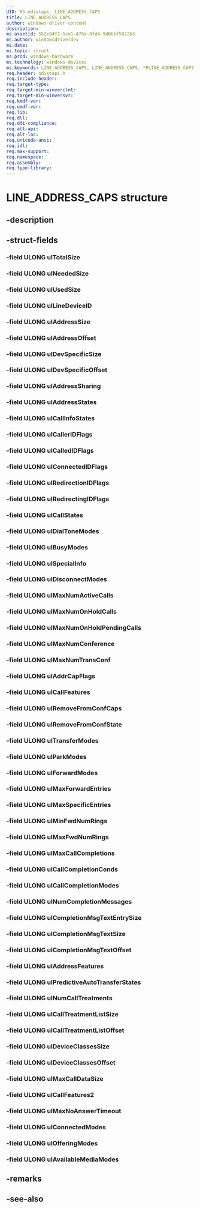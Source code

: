 ```yaml
---
UID: NS.ndistapi._LINE_ADDRESS_CAPS
title: LINE_ADDRESS_CAPS
author: windows-driver-content
description: 
ms.assetid: 552c04f2-5ce1-476a-8fd4-9d0b5f5922b3
ms.author: windowsdriverdev
ms.date: 
ms.topic: struct
ms.prod: windows-hardware
ms.technology: windows-devices
ms.keywords: LINE_ADDRESS_CAPS, LINE_ADDRESS_CAPS, *PLINE_ADDRESS_CAPS
req.header: ndistapi.h
req.include-header:
req.target-type:
req.target-min-winverclnt:
req.target-min-winversvr:
req.kmdf-ver:
req.umdf-ver:
req.lib:
req.dll:
req.ddi-compliance:
req.alt-api:
req.alt-loc:
req.unicode-ansi:
req.idl:
req.max-support:
req.namespace:
req.assembly:
req.type-library:
---
```


# LINE_ADDRESS_CAPS structure

## -description



## -struct-fields

### -field ULONG ulTotalSize			
 	
### -field ULONG ulNeededSize			
 	
### -field ULONG ulUsedSize			
 	
### -field ULONG ulLineDeviceID			
 	
### -field ULONG ulAddressSize			
 	
### -field ULONG ulAddressOffset			
 	
### -field ULONG ulDevSpecificSize			
 	
### -field ULONG ulDevSpecificOffset			
 	
### -field ULONG ulAddressSharing			
 	
### -field ULONG ulAddressStates			
 	
### -field ULONG ulCallInfoStates			
 	
### -field ULONG ulCallerIDFlags			
 	
### -field ULONG ulCalledIDFlags			
 	
### -field ULONG ulConnectedIDFlags			
 	
### -field ULONG ulRedirectionIDFlags			
 	
### -field ULONG ulRedirectingIDFlags			
 	
### -field ULONG ulCallStates			
 	
### -field ULONG ulDialToneModes			
 	
### -field ULONG ulBusyModes			
 	
### -field ULONG ulSpecialInfo			
 	
### -field ULONG ulDisconnectModes			
 	
### -field ULONG ulMaxNumActiveCalls			
 	
### -field ULONG ulMaxNumOnHoldCalls			
 	
### -field ULONG ulMaxNumOnHoldPendingCalls			
 	
### -field ULONG ulMaxNumConference			
 	
### -field ULONG ulMaxNumTransConf			
 	
### -field ULONG ulAddrCapFlags			
 	
### -field ULONG ulCallFeatures			
 	
### -field ULONG ulRemoveFromConfCaps			
 	
### -field ULONG ulRemoveFromConfState			
 	
### -field ULONG ulTransferModes			
 	
### -field ULONG ulParkModes			
 	
### -field ULONG ulForwardModes			
 	
### -field ULONG ulMaxForwardEntries			
 	
### -field ULONG ulMaxSpecificEntries			
 	
### -field ULONG ulMinFwdNumRings			
 	
### -field ULONG ulMaxFwdNumRings			
 	
### -field ULONG ulMaxCallCompletions			
 	
### -field ULONG ulCallCompletionConds			
 	
### -field ULONG ulCallCompletionModes			
 	
### -field ULONG ulNumCompletionMessages			
 	
### -field ULONG ulCompletionMsgTextEntrySize			
 	
### -field ULONG ulCompletionMsgTextSize			
 	
### -field ULONG ulCompletionMsgTextOffset			
 	
### -field ULONG ulAddressFeatures			
 	
### -field ULONG ulPredictiveAutoTransferStates			
 	
### -field ULONG ulNumCallTreatments			
 	
### -field ULONG ulCallTreatmentListSize			
 	
### -field ULONG ulCallTreatmentListOffset			
 	
### -field ULONG ulDeviceClassesSize			
 	
### -field ULONG ulDeviceClassesOffset			
 	
### -field ULONG ulMaxCallDataSize			
 	
### -field ULONG ulCallFeatures2			
 	
### -field ULONG ulMaxNoAnswerTimeout			
 	
### -field ULONG ulConnectedModes			
 	
### -field ULONG ulOfferingModes			
 	
### -field ULONG ulAvailableMediaModes			
 	
## -remarks

## -see-also